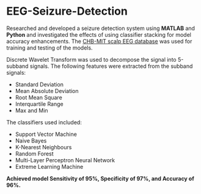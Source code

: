 # EEG-Seizure-Detection
Researched and developed a seizure detection system using **MATLAB** and **Python** and investigated the effects of using classifier stacking for model accuracy enhancements. 
The [CHB-MIT scalp EEG database](https://physionet.org/content/chbmit/1.0.0/) was used for training and testing of the models.

Discrete Wavelet Transform was used to decompose the signal into 5-subband signals.
The following features were extracted from the subband signals:
* Standard Deviation
* Mean Absolute Deviation
* Root Mean Square
* Interquartile Range
* Max and Min

The classifiers used included: 
* Support Vector Machine
* Naive Bayes
* K-Nearest Neighbours
* Random Forest
* Multi-Layer Perceptron Neural Network
* Extreme Learning Machine

**Achieved model Sensitivity of 95%, Specificity of 97%, and Accuracy of 96%.**
